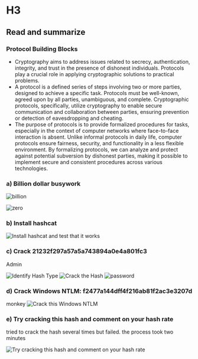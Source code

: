 # H3
## Read and summarize
### Protocol Building Blocks
- Cryptography aims to address issues related to secrecy, authentication, integrity, and trust in the presence of dishonest individuals. Protocols play a crucial role in applying cryptographic solutions to practical problems.
- A protocol is a defined series of steps involving two or more parties, designed to achieve a specific task. Protocols must be well-known, agreed upon by all parties, unambiguous, and complete. Cryptographic protocols, specifically, utilize cryptography to enable secure communication and collaboration between parties, ensuring prevention or detection of eavesdropping and cheating.
- The purpose of protocols is to provide formalized procedures for tasks, especially in the context of computer networks where face-to-face interaction is absent. Unlike informal protocols in daily life, computer protocols ensure fairness, security, and functionality in a less flexible environment. By formalizing protocols, we can analyze and protect against potential subversion by dishonest parties, making it possible to implement secure and consistent procedures across various technologies.

### a) Billion dollar busywork

![billion](https://github.com/bgz763/ICT-Security/assets/149093937/def920e8-89ba-4ca8-982a-b4a9a549dcea)

![zero](https://github.com/bgz763/ICT-Security/assets/149093937/3649954e-16ce-4088-9139-0b8125116676)

### b) Install hashcat

![Install hashcat and test that it works](https://github.com/bgz763/ICT-Security/assets/149093937/3d5db806-c894-4c13-9632-4c91b7cd6935)

### c) Crack 21232f297a57a5a743894a0e4a801fc3

Admin

![Identify Hash Type](https://github.com/bgz763/ICT-Security/assets/149093937/b348a79f-b773-4dd7-9dc1-9df6d44525ee)
![Crack the Hash](https://github.com/bgz763/ICT-Security/assets/149093937/3980700d-c3fa-414e-ba03-ba7783d3cf01)
![password](https://github.com/bgz763/ICT-Security/assets/149093937/e70e68ea-e9f4-4532-a247-00d80616a7c8)

### d) Crack  Windows NTLM: f2477a144dff4f216ab81f2ac3e3207d

monkey
![Crack this Windows NTLM](https://github.com/bgz763/ICT-Security/assets/149093937/5aa4c75b-d104-4c72-a6be-0a80b1ec1383)

### e) Try cracking this hash and comment on your hash rate

tried to crack the hash several times but failed. the process took two minutes

![Try cracking this hash and comment on your hash rate](https://github.com/bgz763/ICT-Security/assets/149093937/4eec098d-0847-48f3-b8f3-ddb0f3dcbfc6)
